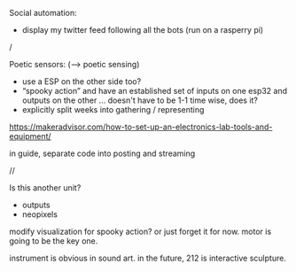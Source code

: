Social automation:
- display my twitter feed following all the bots (run on a rasperry pi)

/

Poetic sensors: (--> poetic sensing)
- use a ESP on the other side too?
- “spooky action” and have an established set of inputs on one esp32 and outputs on the other ... doesn't have to be 1-1 time wise, does it?
- explicitly split weeks into gathering / representing

https://makeradvisor.com/how-to-set-up-an-electronics-lab-tools-and-equipment/

in guide, separate code into posting and streaming

//

Is this another unit?
- outputs
- neopixels

modify visualization for spooky action?
or just forget it for now.
motor is going to be the key one.

instrument is obvious in sound art.
in the future, 212 is interactive sculpture.
